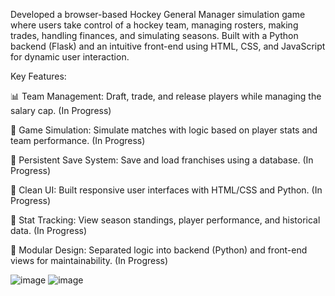 Developed a browser-based Hockey General Manager simulation game where users take control of a hockey team, managing rosters, making trades, handling finances, and simulating seasons. Built with a Python backend (Flask) and an intuitive front-end using HTML, CSS, and JavaScript for dynamic user interaction.

Key Features:

📊 Team Management: Draft, trade, and release players while managing the salary cap. (In Progress)

🧠 Game Simulation: Simulate matches with logic based on player stats and team performance.  (In Progress)

💾 Persistent Save System: Save and load franchises using a database.  (In Progress)

🎨 Clean UI: Built responsive user interfaces with HTML/CSS and Python.  (In Progress)

🔁 Stat Tracking: View season standings, player performance, and historical data.  (In Progress)

🧩 Modular Design: Separated logic into backend (Python) and front-end views for maintainability.  (In Progress)

![image](https://github.com/user-attachments/assets/0a90481d-99b1-4ec6-a551-4a92bd2746aa)
![image](https://github.com/user-attachments/assets/da2d6e1c-cc07-4a1e-99e8-6636c113339e)
